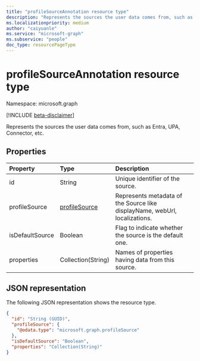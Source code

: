 ```yaml
---
title: "profileSourceAnnotation resource type"
description: "Represents the sources the user data comes from, such as Entra, UPA, Connector, etc."
ms.localizationpriority: medium
author: "caiyuanle"
ms.service: "microsoft-graph"
ms.subservice: "people"
doc_type: resourcePageType
---
```


# profileSourceAnnotation resource type

Namespace: microsoft.graph

[!INCLUDE [beta-disclaimer](../../includes/beta-disclaimer.md)]

Represents the sources the user data comes from, such as Entra, UPA, Connector, etc.

## Properties
| Property	    | Type	                                            |Description                                                               |
|:--------------|:--------------------------------------------------|:-------------------------------------------------------------------------|
|id             |String                                             |Unique identifier of the source.                                          |
|profileSource  |[profileSource](../resources/profileSource.md)     |Represents metadata of the Source like displayName, webUrl, localizations.|
|isDefaultSource|Boolean                                            |Flag to indicate whether the source is the default one.                   |
|properties     |Collection(String)                                 |Names of properties having data from this source.                         |

## JSON representation

The following JSON representation shows the resource type.

<!-- {
  "blockType": "resource",
  "optionalProperties": [

  ],
  "@odata.type": "microsoft.graph.profileSourceAnnotation"
}-->

```json
{
  "id": "String (GUID)",
  "profileSource": {
    "@odata.type": "microsoft.graph.profileSource"
  },
  "isDefaultSource": "Boolean",
  "properties": "Collection(String)"
}
```
